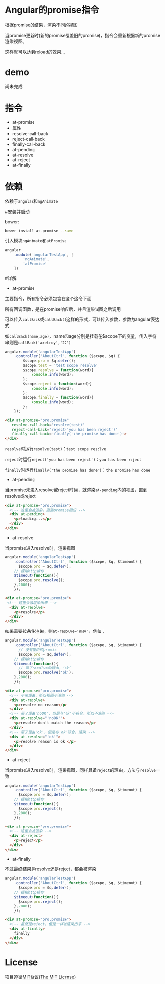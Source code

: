 # Angular的promise指令

根据promise的结果，渲染不同的视图

当promise更新时(新的promise覆盖旧的promise)，指令会重新根据新的promise渲染视图。

这样就可以达到reload的效果...

# demo
尚未完成

# 指令
* at-promise
 * 属性
 * resolve-call-back
 * reject-call-back
 * finally-call-back
* at-pending
* at-resolve
* at-reject
* at-finally

# 依赖

依赖于`angular`和`ngAnimate`

#安装并启动

bower:

```bash
bower install at-promise --save
```

引入模块`ngAnimate`和`atPromise`

```js
angular
	.module('angularTestApp', [
		'ngAnimate',
		'atPromise'
	])
```

#详解

* at-promise

主要指令，所有指令必须包含在这个这令下面
    
所有回调函数，是在promise响应后，并且渲染试图之后调用

可以传入``callBack``或``callBack()``这样的形式，可以传入参数，参数为angular表达式
    
如``callBack(name,age)``，name和age分别是挂载在$scope下的变量，传入字符串则是``callBack('axetroy','22')``

```js
angular.module('angularTestApp')
	.controller('AboutCtrl', function ($scope, $q) {
		$scope.pro = $q.defer();
		$scope.test = 'test scope resolve';
		$scope.resolve = function(word){
			console.info(word);
		};
		$scope.reject = function(word){
			console.info(word);
		};
		$scope.finally = function(word){
			console.info(word);
		};
	});
```

```html
<div at-promise="pro.promise"
   resolve-call-back="resolve(test)"                
   reject-call-back="reject('you has been reject')"
   finally-call-back="finally('the promise has done')">
</div>
```

``resolve``时运行``resolve(test)``：``test scope resolve``

``reject``时运行``reject('you has been reject')``：``you has been reject``

``finally``时运行``finally('the promise has done')``：``the promise has done``

* at-pending

当promise未进入resolve或reject时候，就渲染`at-pending`内的视图，直到resolve或reject

```html
<div at-promise="pro.promise">
  <!-- 这里会被渲染，直到promise相应 -->
  <div at-pending>
    <p>loading...</p>
  </div>
</div>
 ```
* at-resolve

当promise进入resolve时，渲染视图

```js
angular.module('angularTestApp')
	.controller('AboutCtrl', function ($scope, $q, $timeout) {
	  $scope.pro = $q.defer();
    // 模拟http操作
    $timeout(function(){
      $scope.pro.resolve();
    },2000);
	});
```

```html
<div at-promise="pro.promise">
 <!-- 这里会被渲染出来 -->
  <div at-resolve>
    <p>resolve</p>
  </div>
</div>
```

如果需要按条件渲染，则``at-resolve=‘条件’``，例如：

```js
angular.module('angularTestApp')
	.controller('AboutCtrl', function ($scope, $q, $timeout) {
	  // 没有理由的promis
	  $scope.pro = $q.defer();
    // 模拟http操作
    $timeout(function(){
      // 带了resolve的理由，‘ok’
      $scope.pro.resolve('ok');
    },2000);
	});
```

```html
<div at-promise="pro.promise">
  <!-- 不带理由，所以视图不渲染 -->
  <div at-resolve>
    <p>resolve no reason</p>
  </div>
  <!-- 带了理由'noOK'，但是与'ok'不符合，所以不渲染 -->
  <div at-resolve="'noOK'">
    <p>resolve don't match the reason</p>
  </div>
  <!-- 带了理由'ok'，但是与'ok'符合，渲染 -->
  <div at-resolve="'ok'">
    <p>resolve reason is ok </p>
  </div>
</div>
```

* at-reject

当promise进入resolve时，渲染视图，同样具备``reject``的理由，方法与``resolve``一致

```js
angular.module('angularTestApp')
	.controller('AboutCtrl', function ($scope, $q, $timeout) {
	  $scope.pro = $q.defer();
    // 模拟http操作
    $timeout(function(){
      $scope.pro.reject();
    },2000);
	});
```

```html
<div at-promise="pro.promise">
  <!-- 这里会被渲染 -->
  <div at-reject>
    <p>reject</p>
  </div>
</div>
```
* at-finally

不过最终结果是resolve还是reject，都会被渲染

```js
angular.module('angularTestApp')
	.controller('AboutCtrl', function ($scope, $q, $timeout) {
	  $scope.pro = $q.defer();
    // 模拟http操作
    $timeout(function(){
      $scope.pro.reject();
    },2000);
	});
```

```html
<div at-promise="pro.promise">
  <!-- 虽然是reject，但是一样被渲染出来 -->
  <div at-finally>
    finally
  </div>
</div>
```

# License
项目遵循[MIT协议(The MIT License)](http://opensource.org/licenses/MIT)
